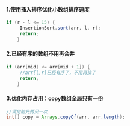 #### 1.使用插入排序优化小数组排序速度
```java
if (r - l <= 15) {
     InsertionSort.sort(arr, l, r);
     return;
    }
```
#### 2.已经有序的数组不用再合并
```java
if (arr[mid] <= arr[mid + 1]) {
     //arr[l,r]已经有序了，不用再排了
     return;
    }
```
#### 3.优化内存占用：copy数组全局只有一份
```java
//调用前先拷贝一次
int[] copy = Arrays.copyOf(arr, arr.length);
```
